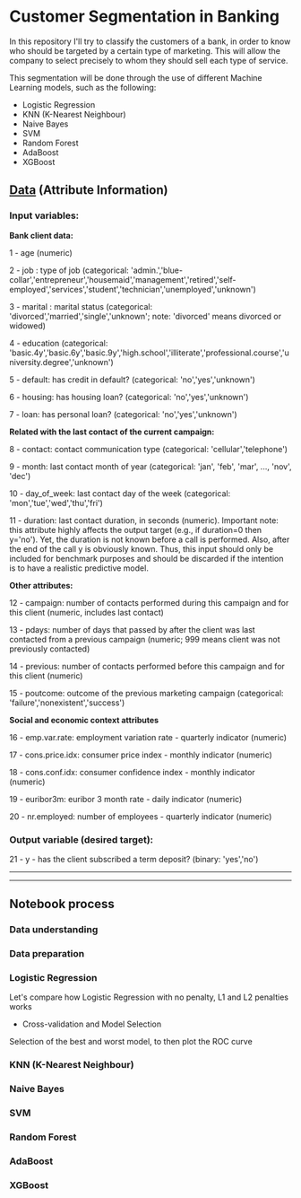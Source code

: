 # Customer Segmentation in Banking

In this repository I'll try to classify the customers of a bank, in order to know who should be targeted by a certain type of marketing. This will allow the company to select precisely to whom they should sell each type of service.

This segmentation will be done through the use of different Machine Learning models, such as the following:
- Logistic Regression
- KNN (K-Nearest Neighbour)
- Naive Bayes
- SVM
- Random Forest
- AdaBoost
- XGBoost

## [Data](https://archive.ics.uci.edu/ml/datasets/Bank+Marketing) (Attribute Information)

### Input variables:
**Bank client data:**

1 - age (numeric)

2 - job : type of job (categorical: 'admin.','blue-collar','entrepreneur','housemaid','management','retired','self-employed','services','student','technician','unemployed','unknown')

3 - marital : marital status (categorical: 'divorced','married','single','unknown'; note: 'divorced' means divorced or widowed)

4 - education (categorical: 'basic.4y','basic.6y','basic.9y','high.school','illiterate','professional.course','university.degree','unknown')

5 - default: has credit in default? (categorical: 'no','yes','unknown')

6 - housing: has housing loan? (categorical: 'no','yes','unknown')

7 - loan: has personal loan? (categorical: 'no','yes','unknown')

**Related with the last contact of the current campaign:**

8 - contact: contact communication type (categorical: 'cellular','telephone')

9 - month: last contact month of year (categorical: 'jan', 'feb', 'mar', ..., 'nov', 'dec')

10 - day_of_week: last contact day of the week (categorical: 'mon','tue','wed','thu','fri')

11 - duration: last contact duration, in seconds (numeric). Important note: this attribute highly affects the output target (e.g., if duration=0 then y='no'). Yet, the duration is not known before a call is performed. Also, after the end of the call y is obviously known. Thus, this input should only be included for benchmark purposes and should be discarded if the intention is to have a realistic predictive model.

**Other attributes:**

12 - campaign: number of contacts performed during this campaign and for this client (numeric, includes last contact)

13 - pdays: number of days that passed by after the client was last contacted from a previous campaign (numeric; 999 means client was not previously contacted)

14 - previous: number of contacts performed before this campaign and for this client (numeric)

15 - poutcome: outcome of the previous marketing campaign (categorical: 'failure','nonexistent','success')

**Social and economic context attributes**

16 - emp.var.rate: employment variation rate - quarterly indicator (numeric)

17 - cons.price.idx: consumer price index - monthly indicator (numeric)

18 - cons.conf.idx: consumer confidence index - monthly indicator (numeric)

19 - euribor3m: euribor 3 month rate - daily indicator (numeric)

20 - nr.employed: number of employees - quarterly indicator (numeric)

### Output variable (desired target):
21 - y - has the client subscribed a term deposit? (binary: 'yes','no')

---
---
## Notebook process

### Data understanding


### Data preparation


### Logistic Regression
Let's compare how Logistic Regression with no penalty, L1 and L2 penalties works
- Cross-validation and Model Selection

Selection of the best and worst model, to then plot the ROC curve

### KNN (K-Nearest Neighbour)


### Naive Bayes


### SVM


### Random Forest


### AdaBoost


### XGBoost

